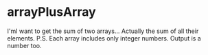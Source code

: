 # arrayPlusArray
I'mI want to get the sum of two arrays... Actually the sum of all their elements.  P.S. Each array includes only integer numbers. Output is a number too.
